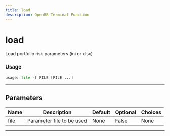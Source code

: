 ```yaml
---
title: load
description: OpenBB Terminal Function
---
```


# load

Load portfolio risk parameters (ini or xlsx)

### Usage 
```python
usage: file -f FILE [FILE ...]
```
---
## Parameters

| Name | Description | Default | Optional | Choices |
| ---- | ----------- | ------- | -------- | ------- |
| file | Parameter file to be used | None | False | None |
---
